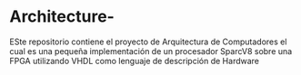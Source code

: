 # Architecture-
ESte repositorio contiene el proyecto de Arquitectura de Computadores  el cual es una pequeña implementación de un procesador SparcV8 sobre una FPGA utilizando VHDL como lenguaje de descripción de Hardware
